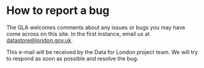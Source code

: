 # How to report a bug

The GLA welcomes comments about any issues or bugs you may have come across on this site. In the first instance, email us at [datastore@london.gov.uk](mailto:datastore@london.gov.uk).

This e-mail will be received by the Data for London project team. We will try to respond as soon as possible and resolve the bug.
